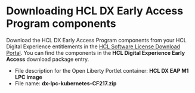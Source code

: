 #  Downloading HCL DX Early Access Program components

Download the HCL DX Early Access Program components from your HCL Digital Experience entitlements in the [HCL Software License Download Portal](https://support.hcltechsw.com/csm?id=kb_article&sysparm_article=KB0073344#a8). You can find the components in the **HCL Digital Experience Early Access** download package entry.

- File description for the Open Liberty Portlet container: **HCL DX EAP M1 LPC image**
- File name: **dx-lpc-kubernetes-CF217.zip**

